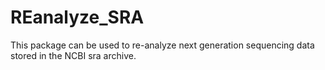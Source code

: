 # REanalyze_SRA
This package can be used to re-analyze next generation sequencing data stored in the NCBI sra archive.
